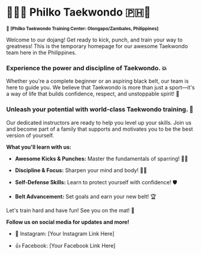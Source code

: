 <!--
**philko-taekwondo/philko-taekwondo** is a ✨ _special_ ✨ repository because its `README.md` (this file) appears on your GitHub profile.

Here are some ideas to get you started:

- 🔭 I’m currently working on ...
- 🌱 I’m currently learning ...
- 👯 I’m looking to collaborate on ...
- 🤔 I’m looking for help with ...
- 💬 Ask me about ...
- 📫 How to reach me: ...
- 😄 Pronouns: ...
- ⚡ Fun fact: ...
-->

# 🥋🇵🇭 Philko Taekwondo 🇵🇭🥋
<small>📍 **[Philko Taekwondo Training Center: Olongapo/Zambales, Philippines]**</small>

Welcome to our dojang! Get ready to kick, punch, and train your way to greatness! This is the temporary homepage for our awesome Taekwondo team here in the Philippines.

### Experience the power and discipline of Taekwondo. 💥

Whether you're a complete beginner or an aspiring black belt, our team is here to guide you. We believe that Taekwondo is more than just a sport—it's a way of life that builds confidence, respect, and unstoppable spirit! 🌟

### Unleash your potential with world-class Taekwondo training. 💪

Our dedicated instructors are ready to help you level up your skills. Join us and become part of a family that supports and motivates you to be the best version of yourself.

**What you'll learn with us:**

- **Awesome Kicks & Punches:** Master the fundamentals of sparring! 🦵👊
    
- **Discipline & Focus:** Sharpen your mind and body! 🧠🧘
    
- **Self-Defense Skills:** Learn to protect yourself with confidence! 🛡️
    
- **Belt Advancement:** Set goals and earn your new belt! 🏆
    

Let's train hard and have fun! See you on the mat! 🤩

**Follow us on social media for updates and more!**

- 📸 Instagram: [Your Instagram Link Here]
    
- 👍 Facebook: [Your Facebook Link Here]
